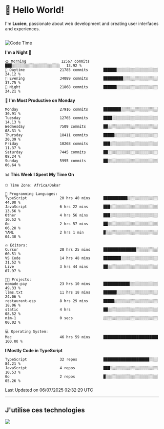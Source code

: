 # 👋 Hello World!

I'm **Lucien**, passionate about web development and creating user interfaces and experiences.

##

<!--START_SECTION:waka-->
![Code Time](http://img.shields.io/badge/Code%20Time-3%2C323%20hrs%206%20mins-blue)

**I'm a Night 🦉** 

```text
🌞 Morning                12567 commits       ███░░░░░░░░░░░░░░░░░░░░░░   13.92 % 
🌆 Daytime                21785 commits       ██████░░░░░░░░░░░░░░░░░░░   24.12 % 
🌃 Evening                34089 commits       █████████░░░░░░░░░░░░░░░░   37.75 % 
🌙 Night                  21868 commits       ██████░░░░░░░░░░░░░░░░░░░   24.21 % 
```
📅 **I'm Most Productive on Monday** 

```text
Monday                   27916 commits       ████████░░░░░░░░░░░░░░░░░   30.91 % 
Tuesday                  12765 commits       ████░░░░░░░░░░░░░░░░░░░░░   14.13 % 
Wednesday                7509 commits        ██░░░░░░░░░░░░░░░░░░░░░░░   08.31 % 
Thursday                 18411 commits       █████░░░░░░░░░░░░░░░░░░░░   20.39 % 
Friday                   10268 commits       ███░░░░░░░░░░░░░░░░░░░░░░   11.37 % 
Saturday                 7445 commits        ██░░░░░░░░░░░░░░░░░░░░░░░   08.24 % 
Sunday                   5995 commits        ██░░░░░░░░░░░░░░░░░░░░░░░   06.64 % 
```


📊 **This Week I Spent My Time On** 

```text
🕑︎ Time Zone: Africa/Dakar

💬 Programming Languages: 
TypeScript               20 hrs 40 mins      ███████████░░░░░░░░░░░░░░   44.00 % 
JavaScript               6 hrs 22 mins       ███░░░░░░░░░░░░░░░░░░░░░░   13.56 % 
Other                    4 hrs 56 mins       ███░░░░░░░░░░░░░░░░░░░░░░   10.52 % 
Go                       2 hrs 57 mins       ██░░░░░░░░░░░░░░░░░░░░░░░   06.28 % 
YAML                     2 hrs 1 min         █░░░░░░░░░░░░░░░░░░░░░░░░   04.30 % 

🔥 Editors: 
Cursor                   28 hrs 25 mins      ███████████████░░░░░░░░░░   60.51 % 
VS Code                  14 hrs 48 mins      ████████░░░░░░░░░░░░░░░░░   31.52 % 
Live                     3 hrs 44 mins       ██░░░░░░░░░░░░░░░░░░░░░░░   07.97 % 

🐱‍💻 Projects: 
nomade-pay               23 hrs 10 mins      ████████████░░░░░░░░░░░░░   49.33 % 
llms.txt                 11 hrs 18 mins      ██████░░░░░░░░░░░░░░░░░░░   24.06 % 
restaurant-esp           8 hrs 29 mins       █████░░░░░░░░░░░░░░░░░░░░   18.06 % 
static                   4 hrs               ██░░░░░░░░░░░░░░░░░░░░░░░   08.52 % 
nim-1                    0 secs              ░░░░░░░░░░░░░░░░░░░░░░░░░   00.02 % 

💻 Operating System: 
Mac                      46 hrs 59 mins      █████████████████████████   100.00 % 
```

**I Mostly Code in TypeScript** 

```text
TypeScript               32 repos            █████████████████████░░░░   84.21 % 
JavaScript               4 repos             ███░░░░░░░░░░░░░░░░░░░░░░   10.53 % 
Go                       2 repos             █░░░░░░░░░░░░░░░░░░░░░░░░   05.26 % 
```




 Last Updated on 06/07/2025 02:32:29 UTC
<!--END_SECTION:waka-->
---

## J'utilise ces technologies

<p align="left">
  <a href="https://skillicons.dev">
    <img src="https://skillicons.dev/icons?i=ts,js,go,ruby,css,scss,tailwind,react,vite,nextjs,docker,figma,ableton" />
  </a>
</p>

